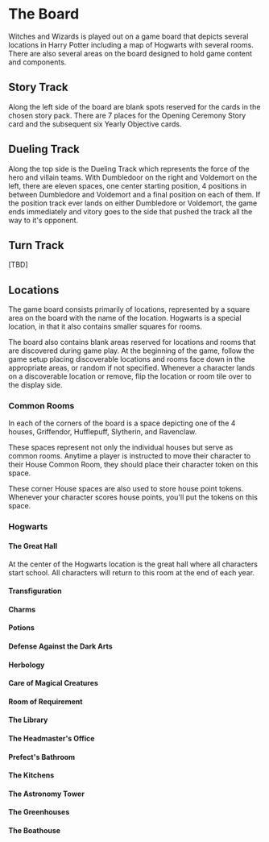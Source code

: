 # The Board

Witches and Wizards is played out on a game board that depicts several locations in Harry Potter including a map of Hogwarts with several rooms. There are also several areas on the board designed to hold game content and components.

## Story Track

Along the left side of the board are blank spots reserved for the cards in the chosen story pack. There are 7 places for the Opening Ceremony Story card and the subsequent six Yearly Objective cards.

## Dueling Track

Along the top side is the Dueling Track which represents the force of the hero and villain teams. With Dumbledoor on the right and Voldemort on the left, there are eleven spaces, one center starting position, 4 positions in between Dumbledore and Voldemort and a final position on each of them. If the position track ever lands on either Dumbledore or Voldemort, the game ends immediately and vitory goes to the side that pushed the track all the way to it's opponent.

## Turn Track

[TBD]

## Locations

The game board consists primarily of locations, represented by a square area on the board with the name of the location. Hogwarts is a special location, in that it also contains smaller squares for rooms.

The board also contains blank areas reserved for locations and rooms that are discovered during game play. At the beginning of the game, follow the game setup placing discoverable locations and rooms face down in the appropriate areas, or random if not specified. Whenever a character lands on a discoverable location or remove, flip the location or room tile over to the display side.

### Common Rooms

In each of the corners of the board is a space depicting one of the 4 houses, Griffendor, Hufflepuff, Slytherin, and Ravenclaw. 

These spaces represent not only the individual houses but serve as common rooms. Anytime a player is instructed to move their character to their House Common Room, they should place their character token on this space.

These corner House spaces are also used to store house point tokens. Whenever your character scores house points, you'll put the tokens on this space.

### Hogwarts

#### The Great Hall

At the center of the Hogwarts location is the great hall where all characters start school. All characters will return to this room at the end of each year.

#### Transfiguration

#### Charms

#### Potions

#### Defense Against the Dark Arts

#### Herbology

#### Care of Magical Creatures

#### Room of Requirement

#### The Library

#### The Headmaster's Office

#### Prefect's Bathroom

#### The Kitchens

#### The Astronomy Tower

#### The Greenhouses

#### The Boathouse
